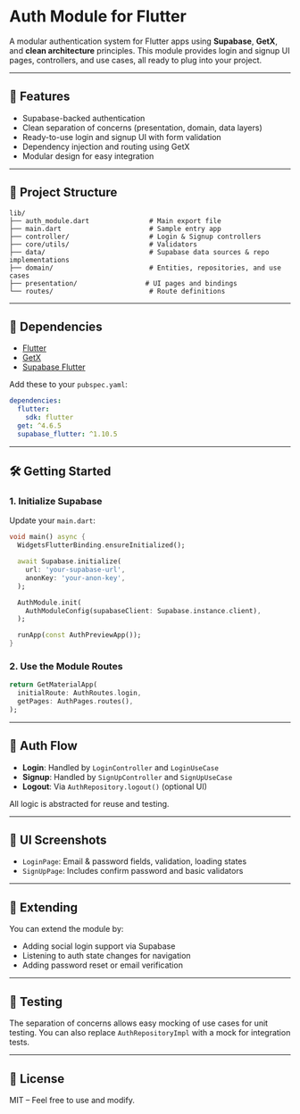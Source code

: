 # Auth Module for Flutter

A modular authentication system for Flutter apps using **Supabase**, **GetX**, and **clean architecture** principles. This module provides login and signup UI pages, controllers, and use cases, all ready to plug into your project.

---

## 🚀 Features

* Supabase-backed authentication
* Clean separation of concerns (presentation, domain, data layers)
* Ready-to-use login and signup UI with form validation
* Dependency injection and routing using GetX
* Modular design for easy integration

---

## 📁 Project Structure

```
lib/
├── auth_module.dart               # Main export file
├── main.dart                      # Sample entry app
├── controller/                    # Login & Signup controllers
├── core/utils/                    # Validators
├── data/                          # Supabase data sources & repo implementations
├── domain/                        # Entities, repositories, and use cases
├── presentation/                 # UI pages and bindings
└── routes/                        # Route definitions
```

---

## 🧰 Dependencies

* [Flutter](https://flutter.dev)
* [GetX](https://pub.dev/packages/get)
* [Supabase Flutter](https://pub.dev/packages/supabase_flutter)

Add these to your `pubspec.yaml`:

```yaml
dependencies:
  flutter:
    sdk: flutter
  get: ^4.6.5
  supabase_flutter: ^1.10.5
```

---

## 🛠️ Getting Started

### 1. Initialize Supabase

Update your `main.dart`:

```dart
void main() async {
  WidgetsFlutterBinding.ensureInitialized();

  await Supabase.initialize(
    url: 'your-supabase-url',
    anonKey: 'your-anon-key',
  );

  AuthModule.init(
    AuthModuleConfig(supabaseClient: Supabase.instance.client),
  );

  runApp(const AuthPreviewApp());
}
```

### 2. Use the Module Routes

```dart
return GetMaterialApp(
  initialRoute: AuthRoutes.login,
  getPages: AuthPages.routes(),
);
```

---

## 🔐 Auth Flow

* **Login**: Handled by `LoginController` and `LoginUseCase`
* **Signup**: Handled by `SignUpController` and `SignUpUseCase`
* **Logout**: Via `AuthRepository.logout()` (optional UI)

All logic is abstracted for reuse and testing.

---

## 📸 UI Screenshots

* `LoginPage`: Email & password fields, validation, loading states
* `SignUpPage`: Includes confirm password and basic validators

---

## 🔄 Extending

You can extend the module by:

* Adding social login support via Supabase
* Listening to auth state changes for navigation
* Adding password reset or email verification

---

## 🧪 Testing

The separation of concerns allows easy mocking of use cases for unit testing. You can also replace `AuthRepositoryImpl` with a mock for integration tests.

---

## 📄 License

MIT – Feel free to use and modify.

